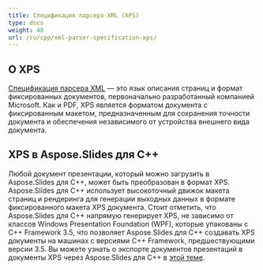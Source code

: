 ```yaml
---
title: Спецификация парсера XML (XPS)
type: docs
weight: 40
url: /ru/cpp/xml-parser-specification-xps/
---
```


## **О XPS**
[Спецификация парсера XML](https://en.wikipedia.org/wiki/Open_XML_Paper_Specification) — это язык описания страниц и формат фиксированных документов, первоначально разработанный компанией Microsoft. Как и PDF, XPS является форматом документа с фиксированным макетом, предназначенным для сохранения точности документа и обеспечения независимого от устройства внешнего вида документа.
## **XPS в Aspose.Slides для C++**
Любой документ презентации, который можно загрузить в Aspose.Slides для C++, может быть преобразован в формат XPS. Aspose.Slides для C++ использует высокоточный движок макета страниц и рендеринга для генерации выходных данных в формате фиксированного макета XPS документа.
Стоит отметить, что Aspose.Slides для C++ напрямую генерирует XPS, не зависимо от классов Windows Presentation Foundation (WPF), которые упакованы с C++ Framework 3.5, что позволяет Aspose.Slides для C++ создавать XPS документы на машинах с версиями C++ Framework, предшествующими версии 3.5. Вы можете узнать о экспорте документов презентаций в документы XPS через Aspose.Slides для C++ в [этой теме](/slides/ru/net/).